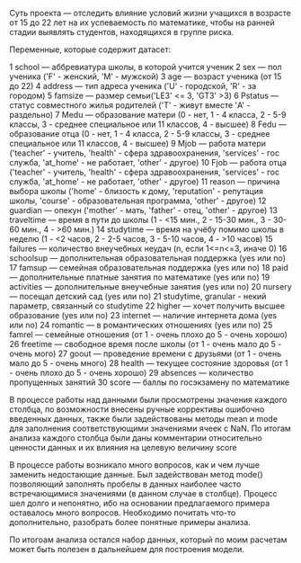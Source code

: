Суть проекта — отследить влияние условий жизни учащихся в возрасте от 15 до 22 лет на их успеваемость по математике, 
чтобы на ранней стадии выявлять студентов, находящихся в группе риска.

Переменные, которые содержит датасет:

1 school — аббревиатура школы, в которой учится ученик
2 sex — пол ученика ('F' - женский, 'M' - мужской)
3 age — возраст ученика (от 15 до 22)
4 address — тип адреса ученика ('U' - городской, 'R' - за городом)
5 famsize — размер семьи('LE3' <= 3, 'GT3' >3)
6 Pstatus — статус совместного жилья родителей ('T' - живут вместе 'A' - раздельно)
7 Medu — образование матери (0 - нет, 1 - 4 класса, 2 - 5-9 классы, 3 - среднее специальное или 11 классов, 4 - высшее)
8 Fedu — образование отца (0 - нет, 1 - 4 класса, 2 - 5-9 классы, 3 - среднее специальное или 11 классов, 4 - высшее)
9 Mjob — работа матери ('teacher' - учитель, 'health' - сфера здравоохранения, 'services' - гос служба, 'at_home' - не работает, 'other' - другое)
10 Fjob — работа отца ('teacher' - учитель, 'health' - сфера здравоохранения, 'services' - гос служба, 'at_home' - не работает, 'other' - другое)
11 reason — причина выбора школы ('home' - близость к дому, 'reputation' - репутация школы, 'course' - образовательная программа, 'other' - другое)
12 guardian — опекун ('mother' - мать, 'father' - отец, 'other' - другое)
13 traveltime — время в пути до школы (1 - <15 мин., 2 - 15-30 мин., 3 - 30-60 мин., 4 - >60 мин.)
14 studytime — время на учёбу помимо школы в неделю (1 - <2 часов, 2 - 2-5 часов, 3 - 5-10 часов, 4 - >10 часов)
15 failures — количество внеучебных неудач (n, если 1<=n<=3, иначе 0)
16 schoolsup — дополнительная образовательная поддержка (yes или no)
17 famsup — семейная образовательная поддержка (yes или no)
18 paid — дополнительные платные занятия по математике (yes или no)
19 activities — дополнительные внеучебные занятия (yes или no)
20 nursery — посещал детский сад (yes или no)
21 studytime, granular - некий параметр, связанный со studytime
22 higher — хочет получить высшее образование (yes или no)
23 internet — наличие интернета дома (yes или no)
24 romantic — в романтических отношениях (yes или no)
25 famrel — семейные отношения (от 1 - очень плохо до 5 - очень хорошо)
26 freetime — свободное время после школы (от 1 - очень мало до 5 - очень мого)
27 goout — проведение времени с друзьями (от 1 - очень мало до 5 - очень много)
28 health — текущее состояние здоровья (от 1 - очень плохо до 5 - очень хорошо)
29 absences — количество пропущенных занятий
30 score — баллы по госэкзамену по математике

В процессе работы над данными были просмотрены значения каждого столбца, по возможности внесены ручные коррективы ошибочно введенных данных,
также были задействованы методы mean и mode для заполнения соответствующими значениями ячеек с NaN. По итогам анализа каждого столбца были даны комментарии относительно ценности 
данных и их влияния на целевую величину score

В процессе работы возникало много вопросов, как и чем лучше заменить недостающие данные. Был задействован метод mode()
позволяющий заполнять пробелы в данных наиболее часто встречающимися значениями (в данном случае в столбце).
Процесс шел долго и непонятно, ибо на основании предлагаемого примера оставалось много вопросов.
Необходимо почитать что-то дополнительно, разобрать более понятные примеры анализа.

По итогоам анализа остался набор данных, который по моим расчетам может быть полезен в дальнейшем для построения модели. 